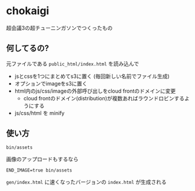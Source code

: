 # chokaigi

超会議3の超チューニンガソンでつくったもの

## 何してるの?

元ファイルである `public_html/index.html` を読み込んで

- jsとcssを1つにまとめてs3に置く (毎回新しい名前でファイル生成)
- オプションでimageをs3に置く
- html内のjs/css/imageの外部呼び出しをcloud frontのドメインに変更
  - cloud frontのドメイン(distribution)が複数あればラウンドロビンするようにする
- js/css/html を minify

## 使い方

    bin/assets

画像のアップロードもするなら

    END_IMAGE=true bin/assets
    
    
`gen/index.html` に速くなったバージョンの `index.html` が生成される
